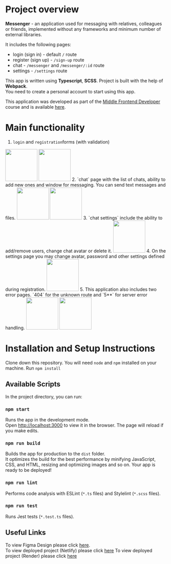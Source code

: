 # Project overview

**Messenger** - an application used for messaging with relatives, colleagues or friends, implemented without any frameworks and minimum number of external libraries.

It includes the following pages:
- login (sign in) - default `/` route
- register (sign up) - `/sign-up` route
- chat - `/messenger` and `/messenger/:id` route
- settings - `/settings` route

This app is written using  **Typescript**, **SCSS**. Project is built with the help of **Webpack**.\
You need to create a personal account to start using this app.

This application was developed as part of the [Middle Frontend Developer](https://practicum.yandex.ru/middle-frontend/) course and is available [here](https://euphonious-trifle-ab3480.netlify.app/).

# Main functionality
1. `login` and `registration`forms (with validation)
<img src="https://user-images.githubusercontent.com/114503332/219871349-2c464873-6063-4890-a1a6-cc7965400519.png" width="100" />
<img src="https://user-images.githubusercontent.com/114503332/219871591-16ea2b52-0de1-458d-8e69-be9c48d8d63e.png" width="100" />
2. `chat` page with the list of chats, ability to add new ones and window for messaging. You can send text messages and files.
<img src="https://user-images.githubusercontent.com/114503332/219871775-9d52c631-4eee-4b72-854d-e1f704694d1f.png" width="100" />
<img src="https://user-images.githubusercontent.com/114503332/219871790-efba0eab-a76b-4d56-acee-7566cdd65305.png" width="100" />
3. `chat settings` include the ability to add/remove users, change chat avatar or delete it.
<img src="https://user-images.githubusercontent.com/114503332/219872030-480b412c-776d-4358-a797-4632832df5a5.png" width="100" />
4. On the settings page you may change avatar, password and other settings defined during registration.
<img src="https://user-images.githubusercontent.com/114503332/219872159-3e35cc40-481a-4d66-9e4e-7fc1977c5816.png" width="100" />
5. This application also includes two error pages. `404` for the unknown route and `5**` for server error handling.
<img src="https://user-images.githubusercontent.com/114503332/219872477-92052c12-abec-4a97-9cb6-5d868ec5cd1a.png" width="100" />
<img src="https://user-images.githubusercontent.com/114503332/219872682-5fe4d303-3c44-4066-9e3d-a43f09a7d916.png" width="100" />

# Installation and Setup Instructions

Clone down this repository. You will need `node` and `npm` installed on your machine.
Run `npm install`

## Available Scripts

In the project directory, you can run:

### `npm start`

Runs the app in the development mode.\
Open [http://localhost:3000](http://localhost:3000) to view it in the browser.
The page will reload if you make edits.

### `npm run build`

Builds the app for production to the `dist` folder.\
It optimizes the build for the best performance by minifying JavaScript, CSS, and HTML, resizing and optimizing images and so on.
Your app is ready to be deployed!

### `npm run lint`

Performs code analysis with ESLint (`*.ts` files) and Stylelint (`*.scss` files).

### `npm run test`

Runs Jest tests (`*.test.ts` files).

## Useful Links

To view Figma Design please click [here](https://www.figma.com/file/UAcp9twOQHH1s8UkIoga2B/Untitled?node-id=0%3A1&t=mvcP96kY8BWzXmEV-0).\
To view deployed project (Netlify) please click [here](https://euphonious-trifle-ab3480.netlify.app/)
To view deployed project (Render) please click [here](https://kate-messenger.onrender.com/)

